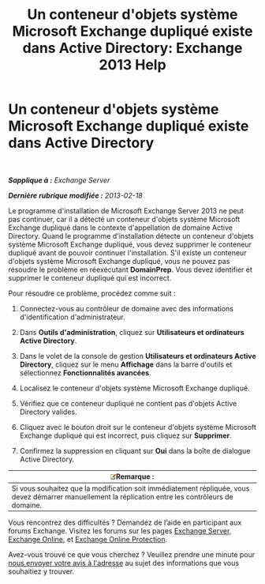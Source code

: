 ﻿---
title: "Un conteneur d'objets système Microsoft Exchange dupliqué existe dans Active Directory: Exchange 2013 Help"
TOCTitle: Un conteneur d'objets système Microsoft Exchange dupliqué existe dans Active Directory
ms:assetid: cd0f45ab-89de-4653-b50d-c1157c2329d5
ms:mtpsurl: https://technet.microsoft.com/fr-fr/library/ms.exch.setupreadiness.adiniterrorrule(v=EXCHG.150)
ms:contentKeyID: 50479252
ms.date: 04/24/2018
mtps_version: v=EXCHG.150
ms.translationtype: HT
---

# Un conteneur d'objets système Microsoft Exchange dupliqué existe dans Active Directory

 

_**Sapplique à :** Exchange Server_

_**Dernière rubrique modifiée :** 2013-02-18_

Le programme d'installation de Microsoft Exchange Server 2013 ne peut pas continuer, car il a détecté un conteneur d'objets système Microsoft Exchange dupliqué dans le contexte d'appellation de domaine Active Directory. Quand le programme d'installation détecte un conteneur d'objets système Microsoft Exchange dupliqué, vous devez supprimer le conteneur dupliqué avant de pouvoir continuer l'installation. S'il existe un conteneur d'objets système Microsoft Exchange dupliqué, vous ne pouvez pas résoudre le problème en réexécutant **DomainPrep**. Vous devez identifier et supprimer le conteneur dupliqué qui est incorrect.

Pour résoudre ce problème, procédez comme suit :

1.  Connectez-vous au contrôleur de domaine avec des informations d'identification d'administrateur.

2.  Dans **Outils d'administration**, cliquez sur **Utilisateurs et ordinateurs Active Directory**.

3.  Dans le volet de la console de gestion **Utilisateurs et ordinateurs Active Directory**, cliquez sur le menu **Affichage** dans la barre d'outils et sélectionnez **Fonctionnalités avancées**.

4.  Localisez le conteneur d'objets système Microsoft Exchange dupliqué.

5.  Vérifiez que ce conteneur dupliqué ne contient pas d'objets Active Directory valides.

6.  Cliquez avec le bouton droit sur le conteneur d'objets système Microsoft Exchange dupliqué qui est incorrect, puis cliquez sur **Supprimer**.

7.  Confirmez la suppression en cliquant sur **Oui** dans la boîte de dialogue Active Directory.

<table>
<thead>
<tr class="header">
<th><img src="images/JJ159664.note(EXCHG.150).gif" title="Remarque" alt="Remarque" />Remarque :</th>
</tr>
</thead>
<tbody>
<tr class="odd">
<td>Si vous souhaitez que la modification soit immédiatement répliquée, vous devez démarrer manuellement la réplication entre les contrôleurs de domaine.</td>
</tr>
</tbody>
</table>


Vous rencontrez des difficultés ? Demandez de l’aide en participant aux forums Exchange. Visitez les forums sur les pages [Exchange Server](https://go.microsoft.com/fwlink/p/?linkid=60612), [Exchange Online](https://go.microsoft.com/fwlink/p/?linkid=267542), et [Exchange Online Protection](https://go.microsoft.com/fwlink/p/?linkid=285351).

Avez-vous trouvé ce que vous cherchez ? Veuillez prendre une minute pour [nous envoyer votre avis à l'adresse](mailto:exsetuphelpfeedback@microsoft.com?subject=exchange%202013%20setup%20help%20feedback) au sujet des informations que vous souhaitiez y trouver.

